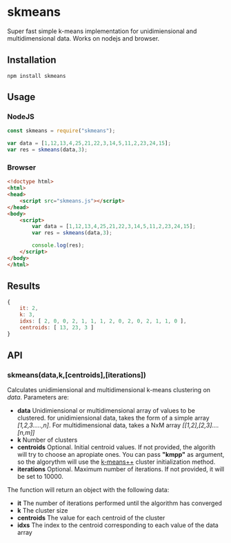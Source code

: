 # skmeans

Super fast simple k-means implementation for unidimiensional and multidimensional data. Works on nodejs and browser.

## Installation
```
npm install skmeans
```

## Usage
### NodeJS
```javascript
const skmeans = require("skmeans");

var data = [1,12,13,4,25,21,22,3,14,5,11,2,23,24,15];
var res = skmeans(data,3);
```

### Browser
```html
<!doctype html>
<html>
<head>
	<script src="skmeans.js"></script>
</head>
<body>
	<script>
		var data = [1,12,13,4,25,21,22,3,14,5,11,2,23,24,15];
		var res = skmeans(data,3);

		console.log(res);
	</script>
</body>
</html>
```

## Results
```javascript
{
	it: 2,
	k: 3,
	idxs: [ 2, 0, 0, 2, 1, 1, 1, 2, 0, 2, 0, 2, 1, 1, 0 ],
	centroids: [ 13, 23, 3 ]
}
```

## API
### skmeans(data,k,[centroids],[iterations])
Calculates unidimiensional and multidimensional k-means clustering on *data*. Parameters are:
* **data** Unidimiensional or multidimensional array of values to be clustered. for unidimiensional data, takes the form of a simple array *[1,2,3.....,n]*. For multidimensional data, takes a
NxM array *[[1,2],[2,3]....[n,m]]*
* **k** Number of clusters
* **centroids** Optional. Initial centroid values. If not provided, the algorith will try to choose an apropiate ones. You can pass **"kmpp"** as argument, so the algorythm will use the [k-means++](https://en.wikipedia.org/wiki/K-means%2B%2B) cluster initialization method.
* **iterations** Optional. Maximum number of iterations. If not provided, it will be set to 10000.

The function will return an object with the following data:
* **it** The number of iterations performed until the algorithm has converged
* **k** The cluster size
* **centroids** The value for each centroid of the cluster
* **idxs** The index to the centroid corresponding to each value of the data array
